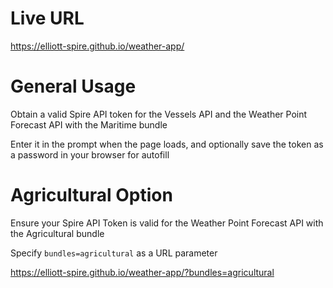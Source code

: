 # Live URL

https://elliott-spire.github.io/weather-app/

# General Usage

Obtain a valid Spire API token for the Vessels API and the Weather Point Forecast API with the Maritime bundle

Enter it in the prompt when the page loads, and optionally save the token as a password in your browser for autofill

# Agricultural Option

Ensure your Spire API Token is valid for the Weather Point Forecast API with the Agricultural bundle

Specify `bundles=agricultural` as a URL parameter

https://elliott-spire.github.io/weather-app/?bundles=agricultural
